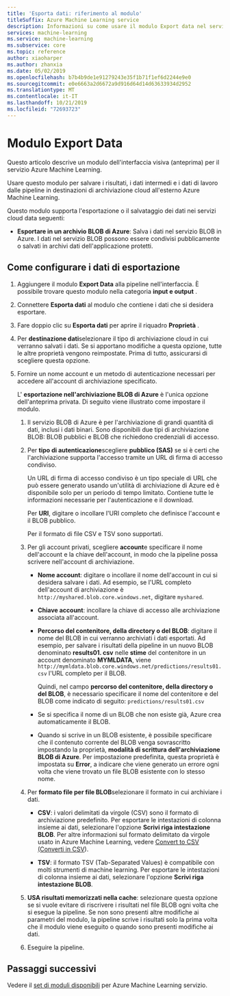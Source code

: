 ```yaml
---
title: 'Esporta dati: riferimento al modulo'
titleSuffix: Azure Machine Learning service
description: Informazioni su come usare il modulo Export data nel servizio Azure Machine Learning per salvare i risultati, i dati intermedi e i dati di lavoro dalle pipeline in destinazioni di archiviazione cloud all'esterno di Azure Machine Learning.
services: machine-learning
ms.service: machine-learning
ms.subservice: core
ms.topic: reference
author: xiaoharper
ms.author: zhanxia
ms.date: 05/02/2019
ms.openlocfilehash: b7b4b9de1e91279243e35f1b71f1ef6d2244e9e0
ms.sourcegitcommit: e0e6663a2d6672a9d916d64d14d63633934d2952
ms.translationtype: MT
ms.contentlocale: it-IT
ms.lasthandoff: 10/21/2019
ms.locfileid: "72693723"
---
```

# <a name="export-data-module"></a>Modulo Export Data

Questo articolo descrive un modulo dell'interfaccia visiva (anteprima) per il servizio Azure Machine Learning.

Usare questo modulo per salvare i risultati, i dati intermedi e i dati di lavoro dalle pipeline in destinazioni di archiviazione cloud all'esterno Azure Machine Learning.

Questo modulo supporta l'esportazione o il salvataggio dei dati nei servizi cloud data seguenti:


- **Esportare in un archivio BLOB di Azure**: Salva i dati nel servizio BLOB in Azure. I dati nel servizio BLOB possono essere condivisi pubblicamente o salvati in archivi dati dell'applicazione protetti.

  
## <a name="how-to-configure-export-data"></a>Come configurare i dati di esportazione

1. Aggiungere il modulo **Export Data** alla pipeline nell'interfaccia. È possibile trovare questo modulo nella categoria **input e output** .

2. Connettere **Esporta dati** al modulo che contiene i dati che si desidera esportare.

3. Fare doppio clic su **Esporta dati** per aprire il riquadro **Proprietà** .

4. Per **destinazione dati**selezionare il tipo di archiviazione cloud in cui verranno salvati i dati. Se si apportano modifiche a questa opzione, tutte le altre proprietà vengono reimpostate. Prima di tutto, assicurarsi di scegliere questa opzione.

5. Fornire un nome account e un metodo di autenticazione necessari per accedere all'account di archiviazione specificato.

    L' **esportazione nell'archiviazione BLOB di Azure** è l'unica opzione dell'anteprima privata. Di seguito viene illustrato come impostare il modulo.
    1. Il servizio BLOB di Azure è per l'archiviazione di grandi quantità di dati, inclusi i dati binari. Sono disponibili due tipi di archiviazione BLOB: BLOB pubblici e BLOB che richiedono credenziali di accesso.

    2. Per **tipo di autenticazione**scegliere **pubblico (SAS)** se si è certi che l'archiviazione supporta l'accesso tramite un URL di firma di accesso condiviso.

          Un URL di firma di accesso condiviso è un tipo speciale di URL che può essere generato usando un'utilità di archiviazione di Azure ed è disponibile solo per un periodo di tempo limitato.  Contiene tutte le informazioni necessarie per l'autenticazione e il download.

        Per **URI**, digitare o incollare l'URI completo che definisce l'account e il BLOB pubblico.

        Per il formato di file CSV e TSV sono supportati.

    3. Per gli account privati, scegliere **account**e specificare il nome dell'account e la chiave dell'account, in modo che la pipeline possa scrivere nell'account di archiviazione.

         - **Nome account**: digitare o incollare il nome dell'account in cui si desidera salvare i dati. Ad esempio, se l'URL completo dell'account di archiviazione è `http://myshared.blob.core.windows.net`, digitare `myshared`.

        - **Chiave account**: incollare la chiave di accesso alle archiviazione associata all'account.

        -  **Percorso del contenitore, della directory o del BLOB**: digitare il nome del BLOB in cui verranno archiviati i dati esportati. Ad esempio, per salvare i risultati della pipeline in un nuovo BLOB denominato **results01. csv** nelle **stime** del contenitore in un account denominato **MYMLDATA**, viene `http://mymldata.blob.core.windows.net/predictions/results01.csv` l'URL completo per il BLOB.

            Quindi, nel campo **percorso del contenitore, della directory o del BLOB**, è necessario specificare il nome del contenitore e del BLOB come indicato di seguito: `predictions/results01.csv`

        - Se si specifica il nome di un BLOB che non esiste già, Azure crea automaticamente il BLOB.

       -  Quando si scrive in un BLOB esistente, è possibile specificare che il contenuto corrente del BLOB venga sovrascritto impostando la proprietà, **modalità di scrittura dell'archiviazione BLOB di Azure**. Per impostazione predefinita, questa proprietà è impostata su **Error**, a indicare che viene generato un errore ogni volta che viene trovato un file BLOB esistente con lo stesso nome.


    4. Per **formato file per file BLOB**selezionare il formato in cui archiviare i dati.

        - **CSV**: i valori delimitati da virgole (CSV) sono il formato di archiviazione predefinito. Per esportare le intestazioni di colonna insieme ai dati, selezionare l'opzione **Scrivi riga intestazione BLOB**.  Per altre informazioni sul formato delimitato da virgole usato in Azure Machine Learning, vedere [Convert to CSV (Converti in CSV](./convert-to-csv.md)).

        - **TSV**: il formato TSV (Tab-Separated Values) è compatibile con molti strumenti di machine learning. Per esportare le intestazioni di colonna insieme ai dati, selezionare l'opzione **Scrivi riga intestazione BLOB**.  

 
    5. **USA risultati memorizzati nella cache**: selezionare questa opzione se si vuole evitare di riscrivere i risultati nel file BLOB ogni volta che si esegue la pipeline. Se non sono presenti altre modifiche ai parametri del modulo, la pipeline scrive i risultati solo la prima volta che il modulo viene eseguito o quando sono presenti modifiche ai dati.

    6. Eseguire la pipeline.

## <a name="next-steps"></a>Passaggi successivi

Vedere il [set di moduli disponibili](module-reference.md) per Azure Machine Learning servizio. 
